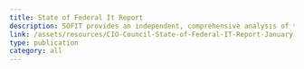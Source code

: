```yaml
---
title: State of Federal It Report
description: SOFIT provides an independent, comprehensive analysis of the current Federal IT environment.
link: /assets/resources/CIO-Council-State-of-Federal-IT-Report-January-2017-1.pdf
type: publication
category: all
---
```

